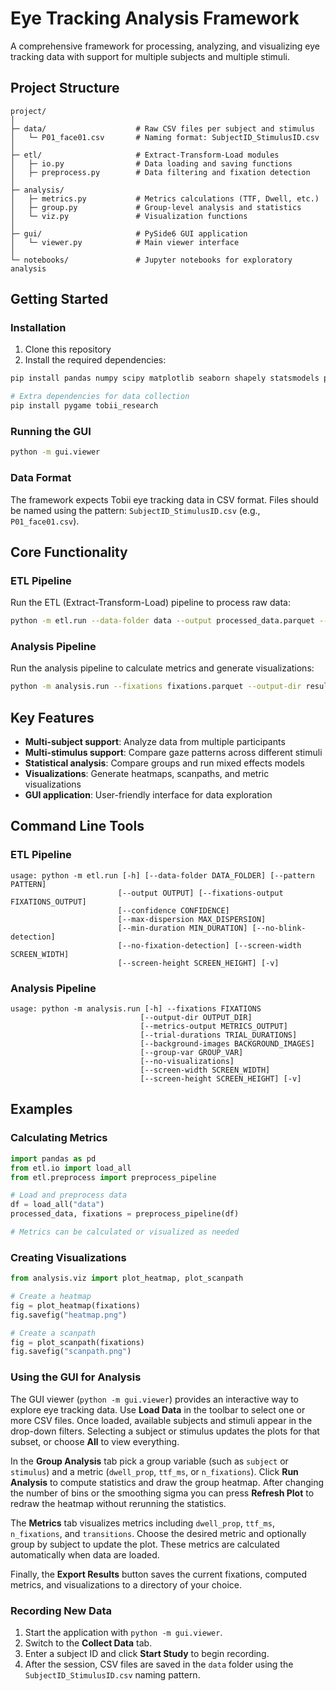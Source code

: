 # Eye Tracking Analysis Framework

A comprehensive framework for processing, analyzing, and visualizing eye tracking data with support for multiple subjects and multiple stimuli.

## Project Structure

```
project/
│
├─ data/                    # Raw CSV files per subject and stimulus
│   └─ P01_face01.csv       # Naming format: SubjectID_StimulusID.csv
│
├─ etl/                     # Extract-Transform-Load modules
│   ├─ io.py                # Data loading and saving functions
│   ├─ preprocess.py        # Data filtering and fixation detection
│
├─ analysis/
│   ├─ metrics.py           # Metrics calculations (TTF, Dwell, etc.)
│   ├─ group.py             # Group-level analysis and statistics
│   └─ viz.py               # Visualization functions
│
├─ gui/                     # PySide6 GUI application
│   └─ viewer.py            # Main viewer interface
│
└─ notebooks/               # Jupyter notebooks for exploratory analysis
```

## Getting Started

### Installation

1. Clone this repository
2. Install the required dependencies:

```bash
pip install pandas numpy scipy matplotlib seaborn shapely statsmodels pingouin PySide6

# Extra dependencies for data collection
pip install pygame tobii_research
```

### Running the GUI

```bash
python -m gui.viewer
```

### Data Format

The framework expects Tobii eye tracking data in CSV format. Files should be named using the pattern: `SubjectID_StimulusID.csv` (e.g., `P01_face01.csv`).

## Core Functionality

### ETL Pipeline

Run the ETL (Extract-Transform-Load) pipeline to process raw data:

```bash
python -m etl.run --data-folder data --output processed_data.parquet --fixations-output fixations.parquet
```

### Analysis Pipeline

Run the analysis pipeline to calculate metrics and generate visualizations:

```bash
python -m analysis.run --fixations fixations.parquet --output-dir results
```

## Key Features

- **Multi-subject support**: Analyze data from multiple participants
- **Multi-stimulus support**: Compare gaze patterns across different stimuli
- **Statistical analysis**: Compare groups and run mixed effects models
- **Visualizations**: Generate heatmaps, scanpaths, and metric visualizations
- **GUI application**: User-friendly interface for data exploration

## Command Line Tools

### ETL Pipeline

```
usage: python -m etl.run [-h] [--data-folder DATA_FOLDER] [--pattern PATTERN]
                        [--output OUTPUT] [--fixations-output FIXATIONS_OUTPUT]
                        [--confidence CONFIDENCE]
                        [--max-dispersion MAX_DISPERSION]
                        [--min-duration MIN_DURATION] [--no-blink-detection]
                        [--no-fixation-detection] [--screen-width SCREEN_WIDTH]
                        [--screen-height SCREEN_HEIGHT] [-v]
```

### Analysis Pipeline

```
usage: python -m analysis.run [-h] --fixations FIXATIONS
                             [--output-dir OUTPUT_DIR]
                             [--metrics-output METRICS_OUTPUT]
                             [--trial-durations TRIAL_DURATIONS]
                             [--background-images BACKGROUND_IMAGES]
                             [--group-var GROUP_VAR]
                             [--no-visualizations]
                             [--screen-width SCREEN_WIDTH]
                             [--screen-height SCREEN_HEIGHT] [-v]
```

## Examples

### Calculating Metrics

```python
import pandas as pd
from etl.io import load_all
from etl.preprocess import preprocess_pipeline

# Load and preprocess data
df = load_all("data")
processed_data, fixations = preprocess_pipeline(df)

# Metrics can be calculated or visualized as needed
```

### Creating Visualizations

```python
from analysis.viz import plot_heatmap, plot_scanpath

# Create a heatmap
fig = plot_heatmap(fixations)
fig.savefig("heatmap.png")

# Create a scanpath
fig = plot_scanpath(fixations)
fig.savefig("scanpath.png")
```

### Using the GUI for Analysis

The GUI viewer (`python -m gui.viewer`) provides an interactive way to explore
eye tracking data. Use **Load Data** in the toolbar to select one or more CSV
files. Once loaded, available subjects and stimuli appear in the drop-down
filters. Selecting a subject or stimulus updates the plots for that subset, or
choose **All** to view everything.

In the **Group Analysis** tab pick a group variable (such as `subject` or
`stimulus`) and a metric (`dwell_prop`, `ttf_ms`, or `n_fixations`). Click
**Run Analysis** to compute statistics and draw the group heatmap. After
changing the number of bins or the smoothing sigma you can press **Refresh
Plot** to redraw the heatmap without rerunning the statistics.

The **Metrics** tab visualizes metrics including `dwell_prop`, `ttf_ms`,
`n_fixations`, and `transitions`. Choose the desired metric and optionally group
by subject to update the plot. These metrics are calculated automatically when
data are loaded.

Finally, the **Export Results** button saves the current fixations, computed
metrics, and visualizations to a directory of your choice.

### Recording New Data

1. Start the application with `python -m gui.viewer`.
2. Switch to the **Collect Data** tab.
3. Enter a subject ID and click **Start Study** to begin recording.
4. After the session, CSV files are saved in the `data` folder using the
   `SubjectID_StimulusID.csv` naming pattern.
